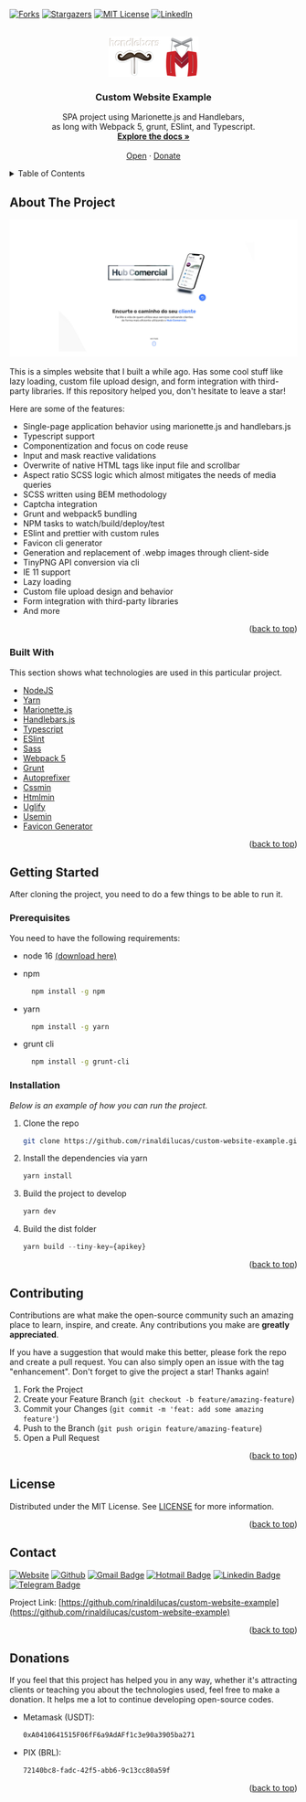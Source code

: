 <div id="top"></div>

[![Forks][forks-shield]][forks-url]
[![Stargazers][stars-shield]][stars-url]
[![MIT License][license-shield]][license-url]
[![LinkedIn][linkedin-shield]][linkedin-url]

<!-- PROJECT LOGO -->
<br />
<div align="center">
  <a href="https://github.com/rinaldilucas/custom-website-example">
    <img src="./sources/images/_readme/logo.png" alt="Logo">
  </a>

  <h3 align="center">Custom Website Example</h3>

  <p align="center">
    SPA project using Marionette.js and Handlebars, <br>as long with Webpack 5, grunt, ESlint, and Typescript.
    <br />
    <a href="https://github.com/rinaldilucas/custom-website-example"><strong>Explore the docs »</strong></a>
    <br />
    <br />
    <a href="https://rinaldilucas.github.io/custom-website-example/">Open</a>
    ·
    <a href="#donations">Donate</a>       
  </p>
</div>

<!-- TABLE OF CONTENTS -->
<details>
  <summary>Table of Contents</summary>
  <ol>
    <li>
      <a href="#about-the-project">About The Project</a>
      <ul>
        <li><a href="#built-with">Built With</a></li>
      </ul>
    </li>
    <li>
      <a href="#getting-started">Getting Started</a>
      <ul>
        <li><a href="#prerequisites">Prerequisites</a></li>
        <li><a href="#installation">Installation</a></li>
      </ul>
    </li>
    <li><a href="#contributing">Contributing</a></li>
    <li><a href="#license">License</a></li>
    <li><a href="#contact">Contact</a></li>
    <li><a href="#donations">Donations</a></li>
  </ol>
</details>

<!-- ABOUT THE PROJECT -->

## About The Project

<div align="center">

[![Project Screenshot][project-screenshot]](https://rinaldilucas.github.io/custom-website-example/)

</div>

This is a simples website that I built a while ago. Has some cool stuff like lazy loading, custom file upload design, and form integration with third-party libraries. If this repository helped you, don't hesitate to leave a star!

Here are some of the features:

- Single-page application behavior using marionette.js and handlebars.js
- Typescript support
- Componentization and focus on code reuse
- Input and mask reactive validations
- Overwrite of native HTML tags like input file and scrollbar
- Aspect ratio SCSS logic which almost mitigates the needs of media queries
- SCSS written using BEM methodology
- Captcha integration
- Grunt and webpack5 bundling
- NPM tasks to watch/build/deploy/test
- ESlint and prettier with custom rules
- Favicon cli generator
- Generation and replacement of .webp images through client-side
- TinyPNG API conversion via cli
- IE 11 support
- Lazy loading
- Custom file upload design and behavior
- Form integration with third-party libraries
- And more

<p align="right">(<a href="#top">back to top</a>)</p>

### Built With

This section shows what technologies are used in this particular project.

- [NodeJS](https://nodejs.org/en)
- [Yarn](https://yarnpkg.com)
- [Marionette.js](https://marionettejs.com)
- [Handlebars.js](https://handlebarsjs.com)
- [Typescript](https://www.typescriptlang.org)
- [ESlint](https://eslint.org)
- [Sass](https://sass-lang.com)
- [Webpack 5](https://webpack.js.org)
- [Grunt](https://gruntjs.com)
- [Autoprefixer](https://github.com/postcss/autoprefixer)
- [Cssmin](https://github.com/gruntjs/grunt-contrib-cssmin)
- [Htmlmin](https://www.npmjs.com/package/grunt-contrib-htmlmin)
- [Uglify](https://www.npmjs.com/package/uglify-js)
- [Usemin](https://www.npmjs.com/package/usemin)
- [Favicon Generator](https://realfavicongenerator.net/favicon/grunt#.YuvqGTTMJhE)

<p align="right">(<a href="#top">back to top</a>)</p>

<!-- GETTING STARTED -->

## Getting Started

After cloning the project, you need to do a few things to be able to run it.

### Prerequisites

You need to have the following requirements:

- node 16 <a target="_blank" href="https://nodejs.org/en/download/">(download here)</a>

- npm
  ```sh
    npm install -g npm
  ```
- yarn
  ```sh
    npm install -g yarn
  ```
- grunt cli
  ```sh
    npm install -g grunt-cli
  ```

### Installation

_Below is an example of how you can run the project._

1. Clone the repo
   ```sh
   git clone https://github.com/rinaldilucas/custom-website-example.git
   ```
2. Install the dependencies via yarn
   ```sh
   yarn install
   ```
3. Build the project to develop
   ```js
   yarn dev
   ```
4. Build the dist folder
   ```js
   yarn build --tiny-key={apikey}
   ```

<p align="right">(<a href="#top">back to top</a>)</p>

<!-- CONTRIBUTING -->

## Contributing

Contributions are what make the open-source community such an amazing place to learn, inspire, and create. Any contributions you make are **greatly appreciated**.

If you have a suggestion that would make this better, please fork the repo and create a pull request. You can also simply open an issue with the tag "enhancement".
Don't forget to give the project a star! Thanks again!

1. Fork the Project
2. Create your Feature Branch (`git checkout -b feature/amazing-feature`)
3. Commit your Changes (`git commit -m 'feat: add some amazing feature'`)
4. Push to the Branch (`git push origin feature/amazing-feature`)
5. Open a Pull Request

<p align="right">(<a href="#top">back to top</a>)</p>

<!-- LICENSE -->

## License

Distributed under the MIT License. See [LICENSE](./LICENSE) for more information.

<p align="right">(<a href="#top">back to top</a>)</p>

<!-- CONTACT -->

## Contact

[![Website](https://img.shields.io/badge/-Website-0078D4?style=flat-square&logo=html5&logoColor=white&link=https://rinaldilucas.com)](https://rinaldilucas.com)
[![Github](https://img.shields.io/badge/-Github-967bb5?style=flat-square&labelColor=967bb5&logo=github&logoColor=white&link=https://github.com/rinaldilucas)](https://github.com/rinaldilucas)
[![Gmail Badge](https://img.shields.io/badge/-Gmail-c14438?style=flat-square&logo=Gmail&logoColor=white&link=mailto:lucasreinaldi@gmail.com)](mailto:lucasreinaldi@gmail.com)
[![Hotmail Badge](https://img.shields.io/badge/-Hotmail-0078D4?style=flat-square&logo=microsoft-outlook&logoColor=white&link=mailto:lucasreinaldi@hotmail.com)](mailto:lucasreinaldi@hotmail.com)
[![Linkedin Badge](https://img.shields.io/badge/-LinkedIn-blue?style=flat-square&logo=Linkedin&logoColor=white&link=https://www.linkedin.com/in/rinaldilucas/)](https://www.linkedin.com/in/rinaldilucas/)
[![Telegram Badge](https://img.shields.io/badge/-Telegram-1ca0f1?style=flat-square&labelColor=1ca0f1&logo=telegram&logoColor=white&link=https://t.me/rinaldilucas)](https://t.me/rinaldilucas)

Project Link: [https://github.com/rinaldilucas/custom-website-example](https://github.com/rinaldilucas/custom-website-example)

<p align="right">(<a href="#top">back to top</a>)</p>

<!-- ACKNOWLEDGMENTS -->

## Donations

If you feel that this project has helped you in any way, whether it's attracting clients or teaching you about the technologies used, feel free to make a donation.
It helps me a lot to continue developing open-source codes.

- Metamask (USDT):
  ```sh
  0xA0410641515F06fF6a9AdAFf1c3e90a3905ba271
  ```
- PIX (BRL):
  ```sh
  72140bc8-fadc-42f5-abb6-9c13cc80a59f
  ```

<p align="right">(<a href="#top">back to top</a>)</p>

[forks-shield]: https://img.shields.io/github/forks/rinaldilucas/custom-website-example.svg?style=for-the-badge
[forks-url]: https://github.com/rinaldilucas/custom-website-example/network/members
[stars-shield]: https://img.shields.io/github/stars/rinaldilucas/custom-website-example.svg?style=for-the-badge
[stars-url]: https://github.com/rinaldilucas/custom-website-example/stargazers
[license-shield]: https://img.shields.io/github/license/rinaldilucas/custom-website-example.svg?style=for-the-badge
[license-url]: https://github.com/rinaldilucas/custom-website-example/blob/main/LICENSE
[linkedin-shield]: https://img.shields.io/badge/-LinkedIn-black.svg?style=for-the-badge&logo=linkedin&colorB=555
[linkedin-url]: https://www.linkedin.com/in/rinaldilucas/
[project-screenshot]: ./sources/images/_readme/screenshot.jpg

